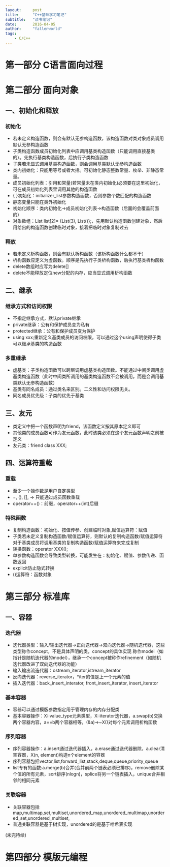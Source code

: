```yaml
---
layout:     post
title:      "C++基础学习笔记"
subtitle:   "读书笔记"
date:       2016-04-05
author:     "fallenworld"
tags:
    - C/C++
---
```




# 第一部分 C语言面向过程 #

# 第二部分 面向对象 #

## 一、初始化和释放 ##

### 初始化 ###

- 若未定义构造函数，则会有默认无参构造函数，该构造函数对类对象成员调用默认无参构造函数
- 子类构造函数成员初始化列表中应调用基类构造函数（只能调用直接基类的）。先执行基类构造函数，后执行子类构造函数
- 子类若未显式调用基类构造函数，则会调用基类默认无参构造函数
- 类内初始化：只能用等号或者大括。可初始化静态整数常量、枚举、非静态常量。
- 成员初始化列表：引用和常量(若常量未在类内初始化)必须要在这里初始化，可在成员初始化列表里调用其他的构造函数
- { }初始化：initializer_list参数构造函数，否则参数个数匹配的构造函数
- 静态变量只能在类外初始化
- 初始化顺序：类内初始化->成员初始化列表->构造函数（后面的会覆盖前面的）
- 对象数组：List list[2]= {List(3), List()};，先用默认构造函数创建对象，然后用给出的构造函数创建临时对象，接着把临时对象复制过去

### 释放 ###

- 若未定义析构函数，则会有默认析构函数（该析构函数什么都不干）
- 析构函数应定义为虚函数。顺序是先执行子类析构函数，后执行基类析构函数
- delete数组时应写为delete[]
- delete不能释放定位new分配的内存，应当显式调用析构函数 

## 二、继承 ##

### 继承方式和访问权限 ###

- 不指定继承方式，默认private继承
- private继承：公有和保护成员变为私有
- protected继承：公有和保护成员变为保护
- using xxx;重新定义基类成员的访问权限，可以通过这个using声明使得子类可以继承基类的构造函数

### 多重继承 ###

- 虚基类：子类构造函数可以跨层调用虚基类构造函数。不能通过中间类调用虚基类构造函数（此时中间类所调用的基类构造函数不会被调用，而是会调用基类默认无参构造函数）
- 基类有同名成员：通过类名来区别。二义性和访问权限无关。
- 同名成员优先级：子类的优先于基类

## 三、友元 ##

- 类定义中把一个函数声明为friend，该函数定义按其原本定义即可
- 其他类的成员函数可作为友元函数，此时该类必须在这个友元函数声明之前被定义
- 友元类：friend class XXX;

## 四、运算符重载 ##

### 重载 ###

- 至少一个操作数是用户自定类型
- =, (), [], -> 只能通过成员函数重载
- operator++()：前缀，operator++(int)后缀

### 特殊函数 ###
  
- 复制构造函数：初始化、按值传参、创建临时对象,赋值运算符：赋值
- 子类若未定义复制构造函数/赋值运算符，则默认的复制构造函数/赋值运算符对于基类成员将调用基类的复制构造函数/赋值运算符来完成复制
- 转换函数：operator XXX();
- 单参数构造函数会导致类型转换，可能发生在：初始化、赋值、参数传递、函数返回
- explicit防止隐式转换
- ()运算符：函数对象 

# 第三部分 标准库 #

## 一、容器 ##

### 迭代器 ###

- 迭代器类型：输入/输出迭代器->正向迭代器->双向迭代器->随机迭代器，这些类型称作concept，不是具体声明的类，concept的具体实现 称作model（如指针是随机迭代器的model），继承一个concept被称作refinement（如随机迭代器改进了双向迭代器的功能）
- 输入输出流迭代器：ostream\_iterator,istream\_iterator
- 反向迭代器：reverse_iterator，*iter的值是上一个元素的值
- 插入迭代器：back\_insert\_interator, front\_insert\_iterator, insert_iterator

### 基本容器 ###

- 容器可以通过模版参数指定用于管理内存的内存分配类
- 基本容器操作：X::value_type元素类型，X::iterator迭代器，a.swap(b)交换两个容器内容，a==b两个容器相等，(&a)->~X()对每个元素调用析构函数

### 序列容器 ###

- 序列容器操作：a.insert通过迭代器插入，a.erase通过迭代器删除，a.clear清空容器，X(n, element)构造n个element的容器
- 序列容器包括vector,list,forward\_list,stack,deque,queue,priority_queue
- list专有的函数:a.merge(b)合并(合并前两个链表必须已排序)，remove删除某个值的所有元素，sort排序(nlogn)，splice将另一个链表插入，unique合并相邻的相同元素

### 关联容器 ###

- 关联容器包括map,multimap,set,multiset,unordered\_map,unordered\_multimap,unordered\_set,unordered\_multiset,
- 普通关联容器是基于树实现，unordered的是基于哈希表实现

(未完待续)

# 第四部分 模版元编程 #